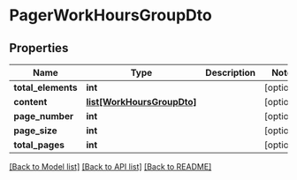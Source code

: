# PagerWorkHoursGroupDto

## Properties
Name | Type | Description | Notes
------------ | ------------- | ------------- | -------------
**total_elements** | **int** |  | [optional] 
**content** | [**list[WorkHoursGroupDto]**](WorkHoursGroupDto.md) |  | [optional] 
**page_number** | **int** |  | [optional] 
**page_size** | **int** |  | [optional] 
**total_pages** | **int** |  | [optional] 

[[Back to Model list]](../README.md#documentation-for-models) [[Back to API list]](../README.md#documentation-for-api-endpoints) [[Back to README]](../README.md)

